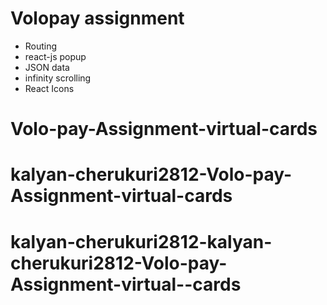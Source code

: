 # Volopay assignment

- Routing
- react-js popup
- JSON data
- infinity scrolling
- React Icons
# Volo-pay-Assignment-virtual-cards
# kalyan-cherukuri2812-Volo-pay-Assignment-virtual-cards
# kalyan-cherukuri2812-kalyan-cherukuri2812-Volo-pay-Assignment-virtual--cards
